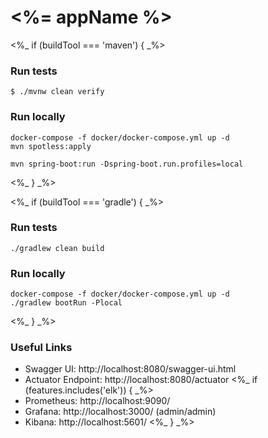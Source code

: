 # <%= appName %>

<%_ if (buildTool === 'maven') { _%>
### Run tests
`$ ./mvnw clean verify`

### Run locally
```shell
docker-compose -f docker/docker-compose.yml up -d
mvn spotless:apply

mvn spring-boot:run -Dspring-boot.run.profiles=local

```
<%_ } _%>

<%_ if (buildTool === 'gradle') { _%>
### Run tests
`./gradlew clean build`

### Run locally
```shell
docker-compose -f docker/docker-compose.yml up -d
./gradlew bootRun -Plocal
```
<%_ } _%>

### Useful Links
* Swagger UI: http://localhost:8080/swagger-ui.html
* Actuator Endpoint: http://localhost:8080/actuator
<%_ if (features.includes('elk')) { _%>
* Prometheus: http://localhost:9090/
* Grafana: http://localhost:3000/ (admin/admin)
* Kibana: http://localhost:5601/
<%_ } _%>
